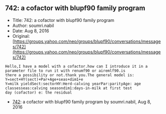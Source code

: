 ## 742: a cofactor with blupf90 family program

- Title: 742: a cofactor with blupf90 family program
- Author: soumri.nabil
- Date: Aug 8, 2016
- Original: [https://groups.yahoo.com/neo/groups/blupf90/conversations/messages/742](https://groups.yahoo.com/neo/groups/blupf90/conversations/messages/742)

```
Hello,I have a model with a cofactor.how can I introduce it in a parameter file to run it with renumf90 or airemlf90.is
there a possibility or not.thank you.The general model is:
Y=sect+HY(sect)+Par+Age+seas+dim1+e
Y=milk yieldSect:sectorHY:Herd-calving yearPar:parityAge: age classesseas:calving seasondim1:days-in-milk at first test
day (cofactor) e: the residual
```

- [742](0742.md): a cofactor with blupf90 family program by soumri.nabil, Aug 8, 2016
